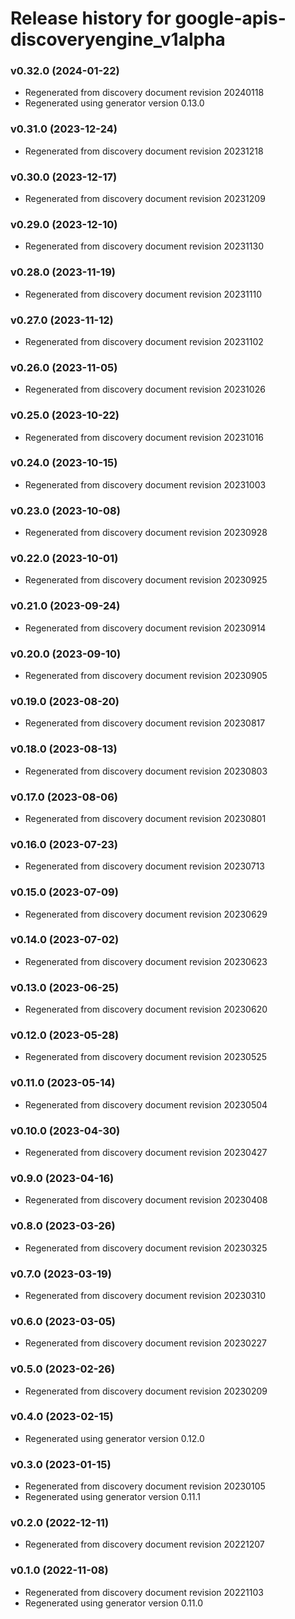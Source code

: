 # Release history for google-apis-discoveryengine_v1alpha

### v0.32.0 (2024-01-22)

* Regenerated from discovery document revision 20240118
* Regenerated using generator version 0.13.0

### v0.31.0 (2023-12-24)

* Regenerated from discovery document revision 20231218

### v0.30.0 (2023-12-17)

* Regenerated from discovery document revision 20231209

### v0.29.0 (2023-12-10)

* Regenerated from discovery document revision 20231130

### v0.28.0 (2023-11-19)

* Regenerated from discovery document revision 20231110

### v0.27.0 (2023-11-12)

* Regenerated from discovery document revision 20231102

### v0.26.0 (2023-11-05)

* Regenerated from discovery document revision 20231026

### v0.25.0 (2023-10-22)

* Regenerated from discovery document revision 20231016

### v0.24.0 (2023-10-15)

* Regenerated from discovery document revision 20231003

### v0.23.0 (2023-10-08)

* Regenerated from discovery document revision 20230928

### v0.22.0 (2023-10-01)

* Regenerated from discovery document revision 20230925

### v0.21.0 (2023-09-24)

* Regenerated from discovery document revision 20230914

### v0.20.0 (2023-09-10)

* Regenerated from discovery document revision 20230905

### v0.19.0 (2023-08-20)

* Regenerated from discovery document revision 20230817

### v0.18.0 (2023-08-13)

* Regenerated from discovery document revision 20230803

### v0.17.0 (2023-08-06)

* Regenerated from discovery document revision 20230801

### v0.16.0 (2023-07-23)

* Regenerated from discovery document revision 20230713

### v0.15.0 (2023-07-09)

* Regenerated from discovery document revision 20230629

### v0.14.0 (2023-07-02)

* Regenerated from discovery document revision 20230623

### v0.13.0 (2023-06-25)

* Regenerated from discovery document revision 20230620

### v0.12.0 (2023-05-28)

* Regenerated from discovery document revision 20230525

### v0.11.0 (2023-05-14)

* Regenerated from discovery document revision 20230504

### v0.10.0 (2023-04-30)

* Regenerated from discovery document revision 20230427

### v0.9.0 (2023-04-16)

* Regenerated from discovery document revision 20230408

### v0.8.0 (2023-03-26)

* Regenerated from discovery document revision 20230325

### v0.7.0 (2023-03-19)

* Regenerated from discovery document revision 20230310

### v0.6.0 (2023-03-05)

* Regenerated from discovery document revision 20230227

### v0.5.0 (2023-02-26)

* Regenerated from discovery document revision 20230209

### v0.4.0 (2023-02-15)

* Regenerated using generator version 0.12.0

### v0.3.0 (2023-01-15)

* Regenerated from discovery document revision 20230105
* Regenerated using generator version 0.11.1

### v0.2.0 (2022-12-11)

* Regenerated from discovery document revision 20221207

### v0.1.0 (2022-11-08)

* Regenerated from discovery document revision 20221103
* Regenerated using generator version 0.11.0

